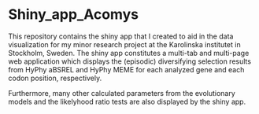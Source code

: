 # Shiny_app_Acomys

This repository contains the shiny app that I created to aid in the data visualization for my minor research project at the Karolinska institutet in Stockholm, Sweden. The shiny app constitutes a multi-tab and multi-page web application which displays the (episodic) diversifying selection results from HyPhy aBSREL and HyPhy MEME for each analyzed gene and each codon position, respectively. 

Furthermore, many other calculated parameters from the evolutionary models and the likelyhood ratio tests are also displayed by the shiny app.
